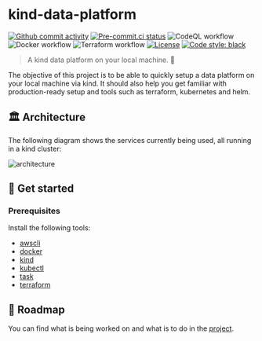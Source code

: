 # kind-data-platform

[![Github commit activity](https://img.shields.io/github/commit-activity/w/feluelle/kind-data-platform)](https://github.com/feluelle/kind-data-platform/pulse)
[![Pre-commit.ci status](https://results.pre-commit.ci/badge/github/feluelle/kind-data-platform/main.svg)](https://results.pre-commit.ci/latest/github/feluelle/kind-data-platform/main)
![CodeQL workflow](https://github.com/feluelle/kind-data-platform/actions/workflows/codeql-analysis.yml/badge.svg)
![Docker workflow](https://github.com/feluelle/kind-data-platform/actions/workflows/docker.yml/badge.svg)
![Terraform workflow](https://github.com/feluelle/kind-data-platform/actions/workflows/terraform.yml/badge.svg)
[![License](https://img.shields.io/:license-Apache%202-blue.svg)](https://www.apache.org/licenses/LICENSE-2.0.txt)
[![Code style: black](https://img.shields.io/badge/code%20style-black-000000.svg)](https://github.com/psf/black)

> A kind data platform on your local machine. 🤗

The objective of this project is to be able to quickly setup a data platform on your local machine via kind. It should also help you get familiar with production-ready setup and tools such as terraform, kubernetes and helm.

## 🏛️ Architecture

The following diagram shows the services currently being used, all running in a kind cluster:

![architecture](diagrams/kind-data-platform.png)

## 🚀 Get started

### Prerequisites

Install the following tools:
- [awscli](https://aws.amazon.com/cli/)
- [docker](https://www.docker.com/)
- [kind](https://kind.sigs.k8s.io/)
- [kubectl](https://kubernetes.io/docs/tasks/tools/)
- [task](https://taskfile.dev/)
- [terraform](https://www.terraform.io/)



## 📜 Roadmap

You can find what is being worked on and what is to do in the [project](https://github.com/feluelle/kind-data-platform/projects/1).


